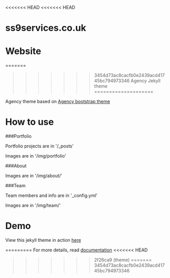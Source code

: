 <<<<<<< HEAD
<<<<<<< HEAD
# ss9services.co.uk
Website
=======
=======
>>>>>>> 3454d73ac8cacfb0e2439acd41745bc794973346
Agency Jekyll theme
====================

Agency theme based on [Agency bootstrap theme ](https://startbootstrap.com/template-overviews/agency/)

# How to use

###Portfolio 

Portfolio projects are in '/_posts'

Images are in '/img/portfolio'

###About

Images are in '/img/about/'

###Team

Team members and info are in '_config.yml'

Images are in '/img/team/'


# Demo

View this jekyll theme in action [here](https://y7kim.github.io/agency-jekyll-theme)

=========
For more details, read [documentation](http://jekyllrb.com/)
<<<<<<< HEAD
>>>>>>> 2f26ca9 (theme)
=======
>>>>>>> 3454d73ac8cacfb0e2439acd41745bc794973346
